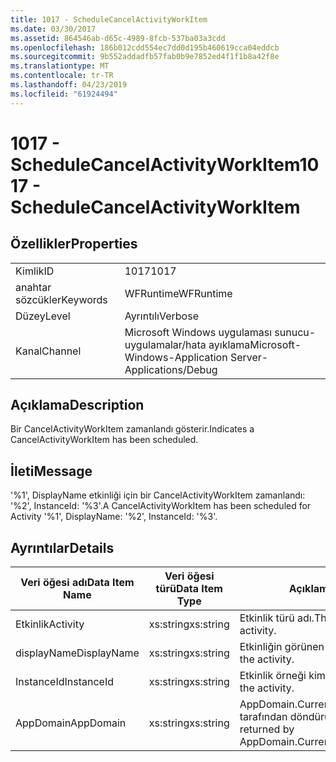 ```yaml
---
title: 1017 - ScheduleCancelActivityWorkItem
ms.date: 03/30/2017
ms.assetid: 864546ab-d65c-4989-8fcb-537ba03a3cdd
ms.openlocfilehash: 186b012cdd554ec7dd0d195b460619cca04eddcb
ms.sourcegitcommit: 9b552addadfb57fab0b9e7852ed4f1f1b8a42f8e
ms.translationtype: MT
ms.contentlocale: tr-TR
ms.lasthandoff: 04/23/2019
ms.locfileid: "61924494"
---
```

# <a name="1017---schedulecancelactivityworkitem"></a><span data-ttu-id="21118-102">1017 - ScheduleCancelActivityWorkItem</span><span class="sxs-lookup"><span data-stu-id="21118-102">1017 - ScheduleCancelActivityWorkItem</span></span>
## <a name="properties"></a><span data-ttu-id="21118-103">Özellikler</span><span class="sxs-lookup"><span data-stu-id="21118-103">Properties</span></span>  
  
|||  
|-|-|  
|<span data-ttu-id="21118-104">Kimlik</span><span class="sxs-lookup"><span data-stu-id="21118-104">ID</span></span>|<span data-ttu-id="21118-105">1017</span><span class="sxs-lookup"><span data-stu-id="21118-105">1017</span></span>|  
|<span data-ttu-id="21118-106">anahtar sözcükler</span><span class="sxs-lookup"><span data-stu-id="21118-106">Keywords</span></span>|<span data-ttu-id="21118-107">WFRuntime</span><span class="sxs-lookup"><span data-stu-id="21118-107">WFRuntime</span></span>|  
|<span data-ttu-id="21118-108">Düzey</span><span class="sxs-lookup"><span data-stu-id="21118-108">Level</span></span>|<span data-ttu-id="21118-109">Ayrıntılı</span><span class="sxs-lookup"><span data-stu-id="21118-109">Verbose</span></span>|  
|<span data-ttu-id="21118-110">Kanal</span><span class="sxs-lookup"><span data-stu-id="21118-110">Channel</span></span>|<span data-ttu-id="21118-111">Microsoft Windows uygulaması sunucu-uygulamalar/hata ayıklama</span><span class="sxs-lookup"><span data-stu-id="21118-111">Microsoft-Windows-Application Server-Applications/Debug</span></span>|  
  
## <a name="description"></a><span data-ttu-id="21118-112">Açıklama</span><span class="sxs-lookup"><span data-stu-id="21118-112">Description</span></span>  
 <span data-ttu-id="21118-113">Bir CancelActivityWorkItem zamanlandı gösterir.</span><span class="sxs-lookup"><span data-stu-id="21118-113">Indicates a CancelActivityWorkItem has been scheduled.</span></span>  
  
## <a name="message"></a><span data-ttu-id="21118-114">İleti</span><span class="sxs-lookup"><span data-stu-id="21118-114">Message</span></span>  
 <span data-ttu-id="21118-115">'%1', DisplayName etkinliği için bir CancelActivityWorkItem zamanlandı: '%2', InstanceId: '%3'.</span><span class="sxs-lookup"><span data-stu-id="21118-115">A CancelActivityWorkItem has been scheduled for Activity '%1', DisplayName: '%2', InstanceId: '%3'.</span></span>  
  
## <a name="details"></a><span data-ttu-id="21118-116">Ayrıntılar</span><span class="sxs-lookup"><span data-stu-id="21118-116">Details</span></span>  
  
|<span data-ttu-id="21118-117">Veri öğesi adı</span><span class="sxs-lookup"><span data-stu-id="21118-117">Data Item Name</span></span>|<span data-ttu-id="21118-118">Veri öğesi türü</span><span class="sxs-lookup"><span data-stu-id="21118-118">Data Item Type</span></span>|<span data-ttu-id="21118-119">Açıklama</span><span class="sxs-lookup"><span data-stu-id="21118-119">Description</span></span>|  
|--------------------|--------------------|-----------------|  
|<span data-ttu-id="21118-120">Etkinlik</span><span class="sxs-lookup"><span data-stu-id="21118-120">Activity</span></span>|<span data-ttu-id="21118-121">xs:string</span><span class="sxs-lookup"><span data-stu-id="21118-121">xs:string</span></span>|<span data-ttu-id="21118-122">Etkinlik türü adı.</span><span class="sxs-lookup"><span data-stu-id="21118-122">The type name of the activity.</span></span>|  
|<span data-ttu-id="21118-123">displayName</span><span class="sxs-lookup"><span data-stu-id="21118-123">DisplayName</span></span>|<span data-ttu-id="21118-124">xs:string</span><span class="sxs-lookup"><span data-stu-id="21118-124">xs:string</span></span>|<span data-ttu-id="21118-125">Etkinliğin görünen adı.</span><span class="sxs-lookup"><span data-stu-id="21118-125">The display name of the activity.</span></span>|  
|<span data-ttu-id="21118-126">InstanceId</span><span class="sxs-lookup"><span data-stu-id="21118-126">InstanceId</span></span>|<span data-ttu-id="21118-127">xs:string</span><span class="sxs-lookup"><span data-stu-id="21118-127">xs:string</span></span>|<span data-ttu-id="21118-128">Etkinlik örneği kimliği.</span><span class="sxs-lookup"><span data-stu-id="21118-128">The instance id of the activity.</span></span>|  
|<span data-ttu-id="21118-129">AppDomain</span><span class="sxs-lookup"><span data-stu-id="21118-129">AppDomain</span></span>|<span data-ttu-id="21118-130">xs:string</span><span class="sxs-lookup"><span data-stu-id="21118-130">xs:string</span></span>|<span data-ttu-id="21118-131">AppDomain.CurrentDomain.FriendlyName tarafından döndürülen dize.</span><span class="sxs-lookup"><span data-stu-id="21118-131">The string returned by AppDomain.CurrentDomain.FriendlyName.</span></span>|
